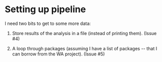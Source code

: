 # Setting up pipeline

I need two bits to get to some more data:

1. Store results of the analysis in a file (instead of printing them). 
   (Issue #4)

2. A loop through packages (assuming I have a list of packages -- that 
   I can borrow from the WA project). (Issue #5)



